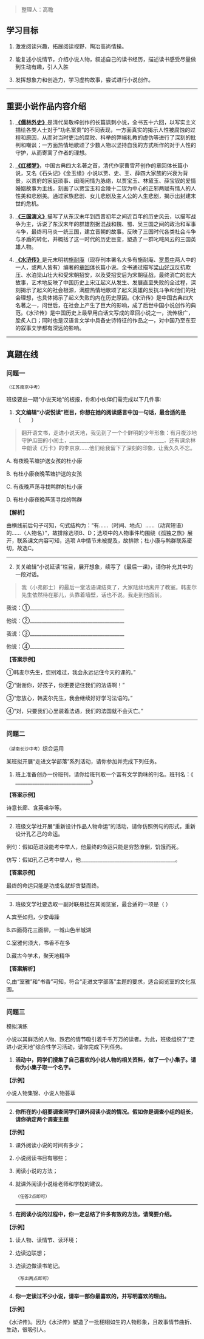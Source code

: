 > 整理人：高瞻

## 学习目标

1. 激发阅读兴趣，拓展阅读视野，陶冶高尚情操。

2. 能复述小说情节，介绍小说人物，叙述自己的读书经历，描述读书感受尽量做到生动有趣，引人入胜

3. 发挥想象力和创造力，学习虚构故事，尝试进行小说创作。

 

------



## 重要小说作品内容介绍

1. <u>**《儒林外史》**</u>是清代吴敬梓创作的长篇讽刺小说，全书五十六回，以写实主义描绘各类人士对于“功名富贵”的不同表现，一方面真实的揭示人性被腐蚀的过程和原因，从而对当时吏治的腐败、科举的弊端礼教的虚伪等进行了深刻的批判和嘲讽；一方面热情地歌颂了少数人物以坚持自我的方式所作的对于人性的守护，从而寄寓了作者的理想。

2. <u>**《红楼梦》**</u>，中国古典四大名著之首，清代作家曹雪芹创作的章回体长篇小说，又名《石头记》《金玉缘》小说以贾、史、王、薛四大家族的兴衰为背景，以贾府的家庭琐事、闺阁闲情为脉络，以贾宝玉、林黛玉、薛宝钗的爱情婚姻故事为主线，刻画了以贾宝玉和金陵十二钗为中心的正邪两赋有情人的人性美和悲剧美。通过家族悲剧、女儿悲剧及主人公的人生悲剧，揭示出封建末世的危机。

3. <u>**《三国演义》**</u>描写了从东汉末年到西晋初年之间近百年的历史风云，以描写战争为主，诉说了东汉末年的群雄割据混战和魏、蜀、吴三国之间的政治和军事斗争，最终司马炎一统三国，建立晋朝的故事。反映了三国时代各类社会斗争与矛盾的转化，并概括了这一时代的历史巨变，塑造了一群叱咤风云的三国英雄人物。

4. <u>**《水浒传》**</u>是元末明初[施耐庵](https://baike.baidu.com/item/施耐庵/169936)（现存刊本署名大多有施耐庵、[罗贯中](https://baike.baidu.com/item/罗贯中/172206)两人中的一人，或两人皆有）编著的[章回体](https://baike.baidu.com/item/章回体/11018000)长篇小说。全书通过描写[梁山好汉](https://baike.baidu.com/item/梁山好汉/83742)反抗欺压、水泊梁山壮大和受宋朝招安，以及受招安后为宋朝征战，最终消亡的宏大故事，艺术地反映了中国历史上宋江起义从发生、发展直至失败的全过程，深刻揭示了起义的社会根源，满腔热情地歌颂了起义英雄的反抗斗争和他们的社会理想，也具体揭示了起义失败的内在历史原因。《水浒传》是中国古典四大名著之一，问世后，在社会上产生了巨大的影响，成了后世中国小说创作的典范。《水浒传》是中国历史上最早用白话文写成的章回小说之一，流传极广，脍炙人口；同时也是汉语言文学中具备史诗特征的作品之一，对中国乃至东亚的叙事文学都有深远的影响。

 

------



## 真题在线

### 问题一

`（江苏南京中考）`

班级要出一期“小说天地”的板报，你和小伙伴们需完成以下几件事:

1. **文文编辑“小说悦读”栏目，你想在她的阅读感言中加一句话，最合适的是**（　　）

>  翻开语文书，走进小说天地，我见到了一个个鲜明的少年形象：有月夜沙地守护瓜田的小闰土，_______________________________________，还有课余林中朗读《万卡》的李京京……他们给我留下了深刻的印象，让我久久不忘。

A.   有夜晚苇塘护送女孩的杜小康 

B.   有杜小康夜晚苇塘护送的女孩

C.   有夜晚芦荡寻找鸭群的杜小康 

D.  有杜小康夜晚芦荡寻找的鸭群

**【解析】**

由横线前后句子可知，句式结构为：“有……（时间、地点）……（动宾短语）的……（人物名）”，故排除选项B、D；选项中的人物事件均围绕《孤独之旅》展开，联系课文内容可知，选项 A中情节未被提及，故排除；杜小康与鸭群联系密切，故选C。

------

2. 关关编辑“小说延读”栏目，展开想象，续写了《最后一课》，请你补充其中的一段对话。

> 我（小弗郎士）的最后一堂法语课结束了，大家陆续地离开了教室。韩麦尔先生依然待在那儿，头靠着墙壁，话也不说。我走到他面前。

我说：①_______________________________________

他说：②_______________________________________

我说：③_______________________________________

他说：④_______________________________________

**【答案示例】**

①韩麦尔先生，您别难过，我会永远记住今天的课的。”

②“谢谢你，好孩子，你更要记住我们的法语啊！”

③“您放心，韩麦尔先生，我会继续好好学习法语的。”

④“对，只要我们心里装着法语，我们的法国就不会灭亡。”

 

------



### 问题二

`（湖南长沙中考）`综合运用

某班拟开展“走进文学部落”系列活动，请你参加并完成下列任务。

1. 班上准备创办一份班刊，请你给班刊取一个富有文学韵味的刊名。班刊名：《 _______________________________》

**【答案示例】**

诗意长廊、含英咀华等。

------



2. 班级文学社开展“重新设计作品人物命运”的活动，请你仿照例句的形式，重新设计孔乙己的命运。

例句：假如范进没能考中举人，他最终的命运只能是穷愁潦倒，饥饿而死。

仿写：假如孔乙己考中举人，他_______________________________________。

**【答案示例】**

最终的命运只能是功成名就却贪婪而终。

------

3. 班级文学社要选取一副对联悬挂在其阅览室，最合适的一项是（  ）

A.宾至如归，少安毋躁

B.四面荷花三面柳，一城山色半城湖

C.室雅何须大，书香不在多

D.藏古今学术，聚天地精华

**【答案解析】**

C,由“室雅”和“书香”可知，符合“走进文学部落”主题的要求，适合阅览室的文化氛围。



------



### 问题三

模拟演练

小说以其鲜活的人物、跌宕的情节吸引着千千万万的读者。为此，班级组织了“走进小说天地”综合性学习活动，请你完成下列任务。

1. **活动中，同学们搜集了自己喜欢的小说人物的相关资料，做了一个小集子。请你为小集子取一个名字。**

**【示例】**

小说人物集锦、小说人物荟萃

------



2. **你所在的小组要调查同学们课外阅读小说的情况。假如你是调查小组的组长，请你确定两个调查主题**

**【示例】**

1. 课外阅读小说的时间有多少；

2. 小说阅读书目有哪些；

3. 阅读小说的方法；

4. 就课外阅读小说给老师和学校的建议。

   `（任答2点即可）`

   ------

   

3. **在阅读小说的过程中，你一定总结了许多有效的方法，请简要介绍。**

**【示例】**

1. 读人物、读情节、读环境； 

2. 边读边联想；

3. 边读边做读书笔记。

   `（写出两点即可）`

   ------

   

4. **你一定读过不少小说，请举一部你最喜欢的，并写明喜欢的理由。**

**【示例】**

《水浒传》。因为《水浒传》塑造了一批栩栩如生的人物形象，且故事情节曲折、生动，很吸引人。